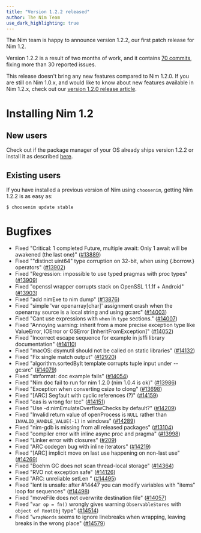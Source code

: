 ```yaml
---
title: "Version 1.2.2 released"
author: The Nim Team
use_dark_highlighting: true
---
```


The Nim team is happy to announce version 1.2.2, our first patch release for
Nim 1.2.

Version 1.2.2 is a result of two months of work, and it contains
[70 commits](https://github.com/nim-lang/Nim/compare/v1.2.0...v1.2.2),
fixing more than 30 reported issues.

This release doesn't bring any new features compared to Nim 1.2.0.
If you are still on Nim 1.0.x, and would like to know about new features
available in Nim 1.2.x, check out our
[version 1.2.0 release article](https://nim-lang.org/blog/2020/04/03/version-120-released.html).


# Installing Nim 1.2

## New users

Check out if the package manager of your OS already ships version 1.2.2 or
install it as described [here](https://nim-lang.org/install.html).


## Existing users

If you have installed a previous version of Nim using `choosenim`,
getting Nim 1.2.2 is as easy as:

```bash
$ choosenim update stable
```


# Bugfixes

- Fixed "Critical: 1 completed Future, multiple await: Only 1 await will be awakened (the last one)"
  ([#13889](https://github.com/nim-lang/Nim/issues/13889))
- Fixed ""distinct uint64" type corruption on 32-bit, when using {.borrow.} operators"
  ([#13902](https://github.com/nim-lang/Nim/issues/13902))
- Fixed "Regression: impossible to use typed pragmas with proc types"
  ([#13909](https://github.com/nim-lang/Nim/issues/13909))
- Fixed "openssl wrapper corrupts stack on OpenSSL 1.1.1f + Android"
  ([#13903](https://github.com/nim-lang/Nim/issues/13903))
- Fixed "add nimExe to nim dump"
  ([#13876](https://github.com/nim-lang/Nim/issues/13876))
- Fixed "simple 'var openarray[char]' assignment crash when the openarray source is a local string and using gc:arc"
  ([#14003](https://github.com/nim-lang/Nim/issues/14003))
- Fixed "Cant use expressions with `when` in `type` sections."
  ([#14007](https://github.com/nim-lang/Nim/issues/14007))
- Fixed "Annoying warning: inherit from a more precise exception type like ValueError, IOError or OSError [InheritFromException]"
  ([#14052](https://github.com/nim-lang/Nim/issues/14052))
- Fixed "Incorrect escape sequence for example in jsffi library documentation"
  ([#14110](https://github.com/nim-lang/Nim/issues/14110))
- Fixed "macOS: dsymutil should not be called on static libraries"
  ([#14132](https://github.com/nim-lang/Nim/issues/14132))
- Fixed "Fix single match output"
  ([#12920](https://github.com/nim-lang/Nim/issues/12920))
- Fixed "algorithm.sortedByIt template corrupts tuple input under --gc:arc"
  ([#14079](https://github.com/nim-lang/Nim/issues/14079))
- Fixed "strformat: doc example fails"
  ([#14054](https://github.com/nim-lang/Nim/issues/14054))
- Fixed "Nim doc fail to run for nim 1.2.0 (nim 1.0.4 is ok)"
  ([#13986](https://github.com/nim-lang/Nim/issues/13986))
- Fixed "Exception when converting csize to clong"
  ([#13698](https://github.com/nim-lang/Nim/issues/13698))
- Fixed "[ARC] Segfault with cyclic references (?)"
  ([#14159](https://github.com/nim-lang/Nim/issues/14159))
- Fixed "cas is wrong for tcc"
  ([#14151](https://github.com/nim-lang/Nim/issues/14151))
- Fixed "Use -d:nimEmulateOverflowChecks by default?"
  ([#14209](https://github.com/nim-lang/Nim/issues/14209))
- Fixed "Invalid return value of openProcess is `NULL` rather than `INVALID_HANDLE_VALUE(-1)` in windows"
  ([#14289](https://github.com/nim-lang/Nim/issues/14289))
- Fixed "nim-gdb is missing from all released packages"
  ([#13104](https://github.com/nim-lang/Nim/issues/13104))
- Fixed "compiler error with inline async proc and pragma"
  ([#13998](https://github.com/nim-lang/Nim/issues/13998))
- Fixed "Linker error with closures"
  ([#209](https://github.com/nim-lang/Nim/issues/209))
- Fixed "ARC codegen bug with inline iterators"
  ([#14219](https://github.com/nim-lang/Nim/issues/14219))
- Fixed "[ARC] implicit move on last use happening on non-last use"
  ([#14269](https://github.com/nim-lang/Nim/issues/14269))
- Fixed "Boehm GC does not scan thread-local storage"
  ([#14364](https://github.com/nim-lang/Nim/issues/14364))
- Fixed "RVO not exception safe"
  ([#14126](https://github.com/nim-lang/Nim/issues/14126))
- Fixed "ARC: unreliable setLen "
  ([#14495](https://github.com/nim-lang/Nim/issues/14495))
- Fixed "lent is unsafe: after #14447 you can modify variables with "items" loop for sequences"
  ([#14498](https://github.com/nim-lang/Nim/issues/14498))
- Fixed "moveFile does not overwrite destination file"
  ([#14057](https://github.com/nim-lang/Nim/issues/14057))
- Fixed "`var op = fn()` wrongly gives warning `ObservableStores` with `object of RootObj` type"
  ([#14514](https://github.com/nim-lang/Nim/issues/14514))
- Fixed "`wrapWords` seems to ignore linebreaks when wrapping, leaving breaks in the wrong place"
  ([#14579](https://github.com/nim-lang/Nim/issues/14579))
